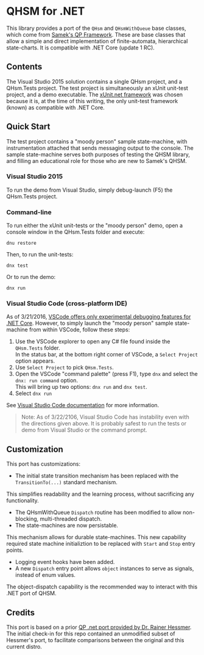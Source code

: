 # QHSM for .NET

This library provides a port of the `QHsm` and `QHsmWithQueue` 
base classes, which come from [Samek's QP Framework](http://www.state-machine.com/). 
These are base classes that allow a simple and direct implementation of finite-automata, 
hierarchical state-charts.  It is compatible with .NET Core (update 1 RC).

## Contents

The Visual Studio 2015 solution contains a single QHsm project, and a QHsm.Tests project. 
The test project is simultaneously an xUnit unit-test project, and a demo executable.  The 
[xUnit.net framework](https://xunit.github.io/docs/getting-started-dnx.html) was chosen 
because it is, at the time of this writing, the only unit-test framework (known) as 
compatible with .NET Core.

## Quick Start

The test project contains a "moody person" sample state-machine, with 
instrumentation attached that sends messaging output to the console. 
The sample state-machine serves both purposes of testing the QHSM 
library, and filling an educational role for those who are new to Samek's QHSM.

### Visual Studio 2015

To run the demo from Visual Studio, simply debug-launch (F5) the QHsm.Tests project.

### Command-line

To run either the xUnit unit-tests or the "moody person" demo, 
open a console window in the QHsm.Tests folder and execute:

    dnu restore

Then, to run the unit-tests:

    dnx test

Or to run the demo:

    dnx run
    
### Visual Studio Code (cross-platform IDE)

As of 3/21/2016, [VSCode offers only experimental debugging 
features for .NET Core](https://blogs.msdn.microsoft.com/visualstudioalm/2016/03/10/experimental-net-core-debugging-in-vs-code/). 
However, to simply launch the "moody person" sample state-machine 
from within VSCode, follow these steps:

 1. Use the VSCode explorer to open any C# file found inside the `QHsm.Tests` folder.  
 In the status bar, at the bottom right corner of VSCode, a `Select Project` option appears.
 1. Use `Select Project` to pick `QHsm.Tests`.
 1. Open the VSCode "command palette" (press F1), type `dnx` and select the `dnx: run command` option.  
 This will bring up two options: `dnx run` and `dnx test`.
 1. Select `dnx run`
 
See [Visual Studio Code documentation](https://code.visualstudio.com/docs/runtimes/aspnet5) 
for more information.

>Note: As of 3/22/2106, Visual Studio Code has instability even with 
the directions given above. It is probably safest to run the tests 
or demo from Visual Studio or the command prompt. 
    
## Customization

This port has customizations:

 * The initial state transition mechanism has been replaced with the `TransitionTo(...)` standard mechanism.
 
 This simplifies readability and the learning process, without sacrificing any functionality.
 
 * The QHsmWithQueue `Dispatch` routine has been modified to allow non-blocking, multi-threaded dispatch.
 * The state-machines are now persistable.
 
 This mechanism allows for durable state-machines.  This new capability required state machine initializtion
 to be replaced with `Start` and `Stop` entry points.
 
 * Logging event hooks have been added.
 * A new `Dispatch` entry point allows `object` instances to serve as signals, instead of enum values.
  
The object-dispatch capability is the recommended way to interact with this .NET port of QHSM.

## Credits

This port is based on a prior [QP .net port provided by Dr. Rainer Hessmer](http://www.hessmer.org/dev/qhsm/). 
The initial check-in for this repo contained an unmodified 
subset of Hessmer's port, to facilitate comparisons between 
the original and this current distro.
 
